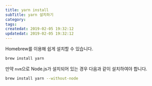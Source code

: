 ```yaml
---
title: yarn install
subTitle: yarn 설치하기
category: 
tags: 
createdat: 2019-02-05 19:32:12
updatedat: 2019-02-05 19:32:12
---
```


Homebrew를 이용해 쉽게 설치할 수 있습니다.

```bash
brew install yarn
```

만약 `nvm`으로 Node.js가 설치되어 있는 경우 다음과 같이 설치하여야 합니다.

```bash
brew install yarn --without-node
```
